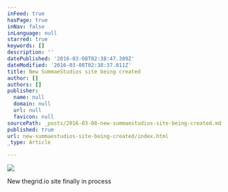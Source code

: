 ```yaml
---
inFeed: true
hasPage: true
inNav: false
inLanguage: null
starred: true
keywords: []
description: ''
datePublished: '2016-03-08T02:38:47.389Z'
dateModified: '2016-03-08T02:38:37.011Z'
title: New SummaeStudios site being created
author: []
authors: []
publisher:
  name: null
  domain: null
  url: null
  favicon: null
sourcePath: _posts/2016-03-08-new-summaestudios-site-being-created.md
published: true
url: new-summaestudios-site-being-created/index.html
_type: Article

---
```

![](https://the-grid-user-content.s3-us-west-2.amazonaws.com/5a560b74-289a-4d5c-a6c5-25caeda1175a.jpg)

New thegrid.io site finally in process